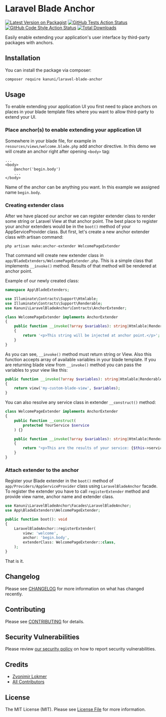 # Laravel Blade Anchor

[![Latest Version on Packagist](https://img.shields.io/packagist/v/kanuni/laravel-blade-anchor.svg?style=flat-square)](https://packagist.org/packages/kanuni/laravel-blade-anchor)
[![GitHub Tests Action Status](https://img.shields.io/github/actions/workflow/status/kanuni/laravel-blade-anchor/run-tests.yml?branch=main&label=tests&style=flat-square)](https://github.com/kanuni/laravel-blade-anchor/actions?query=workflow%3Arun-tests+branch%3Amain)
[![GitHub Code Style Action Status](https://img.shields.io/github/actions/workflow/status/kanuni/laravel-blade-anchor/fix-php-code-style-issues.yml?branch=main&label=code%20style&style=flat-square)](https://github.com/kanuni/laravel-blade-anchor/actions?query=workflow%3A"Fix+PHP+code+style+issues"+branch%3Amain)
[![Total Downloads](https://img.shields.io/packagist/dt/kanuni/laravel-blade-anchor.svg?style=flat-square)](https://packagist.org/packages/kanuni/laravel-blade-anchor)

Easily enable extending your application's user interface by third-party packages with anchors.

## Installation

You can install the package via composer:

```bash
composer require kanuni/laravel-blade-anchor
```

## Usage

To enable extending your application UI you first need to place anchors on places in your blade template files where you want to allow third-party to extend your UI.

### Place anchor(s) to enable extending your application UI

Somewhere in your blade file, for example in `resources/views/welcome.blade.php` add anchor directive. In this demo we will create an anchor right after opening `<body>` tag:

```
...
<body>
    @anchor('begin.body')
    ...
</body>
```

Name of the anchor can be anything you want. In this example we assigned name `begin.body`.

### Creating extender class

After we have placed our anchor we can register extender class to render some string or Laravel View at that anchor point. The best place to register your anchor extenders would be in the `boot()` method of your AppServiceProvider class. But first, let's create a new anchor extender class with artisan command:

```
php artisan make:anchor-extender WelcomePageExtender
```

That command will create new extender class in `app/BladeExtenders/WelcomePageExtender.php`. This is a simple class that implements `__invoke()` method. Results of that method will be rendered at anchor point.

Example of our newly created class:

```php
namespace App\BladeExtenders;

use Illuminate\Contracts\Support\Htmlable;
use Illuminate\Contracts\Support\Renderable;
use Kanuni\LaravelBladeAnchor\Contracts\AnchorExtender;

class WelcomePageExtender implements AnchorExtender
{
    public function __invoke(?array $variables): string|Htmlable|Renderable
    {
        return '<p>This string will be injected at anchor point.</p>';
    }
}
```

As you can see, `__invoke()` method must return string or View. Also this function accepts array of available variables in your blade template. If you are returning blade view from `__invoke()` method you can pass the variables to your view like this:

```php
public function __invoke(?array $variables): string|Htmlable|Renderable
{
    return view('my-custom-blade-view', $variables);
}
```

You can also resolve any service class in extender `__construct()` method:

```php
class WelcomePageExtender implements AnchorExtender
{
    public function __construct(
        protected YourService $service
    ) {}

    public function __invoke(?array $variables): string|Htmlable|Renderable
    {
        return "<p>This are the results of your service: {$this->service->getResults()}</p>";
    }
}
```

### Attach extender to the anchor

Register your Blade extender in the `boot()` method of `app/Providers/AppServiceProvider` class using  `LaravelBladeAnchor` facade. To register the extender you have to call `registerExtender` method and provide view name, anchor name and extender class.

```php
use Kanuni\LaravelBladeAnchor\Facades\LaravelBladeAnchor;
use App\BladeExtenders\WelcomePageExtender;

public function boot(): void
{
    LaravelBladeAnchor::registerExtender(
        view: 'welcome',
        anchor: 'begin.body',
        extenderClass: WelcomePageExtender::class,
    );
}
```

That is it.

## Changelog

Please see [CHANGELOG](CHANGELOG.md) for more information on what has changed recently.

## Contributing

Please see [CONTRIBUTING](CONTRIBUTING.md) for details.

## Security Vulnerabilities

Please review [our security policy](../../security/policy) on how to report security vulnerabilities.

## Credits

- [Zvonimir Lokmer](https://github.com/tjodalv)
- [All Contributors](../../contributors)

## License

The MIT License (MIT). Please see [License File](LICENSE.md) for more information.

